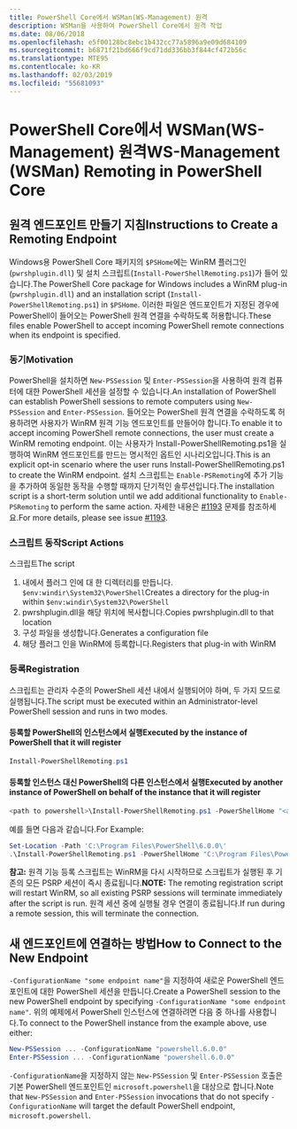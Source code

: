 ```yaml
---
title: PowerShell Core에서 WSMan(WS-Management) 원격
description: WSMan을 사용하여 PowerShell Core에서 원격 작업
ms.date: 08/06/2018
ms.openlocfilehash: e5f00128bc8ebc1b432cc77a5896a9e09d684109
ms.sourcegitcommit: b6871f21bd666f9cd71dd336bb3f844cf472b56c
ms.translationtype: MTE95
ms.contentlocale: ko-KR
ms.lasthandoff: 02/03/2019
ms.locfileid: "55681093"
---
```

# <a name="ws-management-wsman-remoting-in-powershell-core"></a><span data-ttu-id="20175-103">PowerShell Core에서 WSMan(WS-Management) 원격</span><span class="sxs-lookup"><span data-stu-id="20175-103">WS-Management (WSMan) Remoting in PowerShell Core</span></span>

## <a name="instructions-to-create-a-remoting-endpoint"></a><span data-ttu-id="20175-104">원격 엔드포인트 만들기 지침</span><span class="sxs-lookup"><span data-stu-id="20175-104">Instructions to Create a Remoting Endpoint</span></span>

<span data-ttu-id="20175-105">Windows용 PowerShell Core 패키지의 `$PSHome`에는 WinRM 플러그인(`pwrshplugin.dll`) 및 설치 스크립트(`Install-PowerShellRemoting.ps1`)가 들어 있습니다.</span><span class="sxs-lookup"><span data-stu-id="20175-105">The PowerShell Core package for Windows includes a WinRM plug-in (`pwrshplugin.dll`) and an installation script (`Install-PowerShellRemoting.ps1`) in `$PSHome`.</span></span>
<span data-ttu-id="20175-106">이러한 파일은 엔드포인트가 지정된 경우에 PowerShell이 들어오는 PowerShell 원격 연결을 수락하도록 허용합니다.</span><span class="sxs-lookup"><span data-stu-id="20175-106">These files enable PowerShell to accept incoming PowerShell remote connections when its endpoint is specified.</span></span>

### <a name="motivation"></a><span data-ttu-id="20175-107">동기</span><span class="sxs-lookup"><span data-stu-id="20175-107">Motivation</span></span>

<span data-ttu-id="20175-108">PowerShell을 설치하면 `New-PSSession` 및 `Enter-PSSession`을 사용하여 원격 컴퓨터에 대한 PowerShell 세션을 설정할 수 있습니다.</span><span class="sxs-lookup"><span data-stu-id="20175-108">An installation of PowerShell can establish PowerShell sessions to remote computers using `New-PSSession` and `Enter-PSSession`.</span></span>
<span data-ttu-id="20175-109">들어오는 PowerShell 원격 연결을 수락하도록 허용하려면 사용자가 WinRM 원격 기능 엔드포인트를 만들어야 합니다.</span><span class="sxs-lookup"><span data-stu-id="20175-109">To enable it to accept incoming PowerShell remote connections, the user must create a WinRM remoting endpoint.</span></span>
<span data-ttu-id="20175-110">이는 사용자가 Install-PowerShellRemoting.ps1을 실행하여 WinRM 엔드포인트를 만드는 명시적인 옵트인 시나리오입니다.</span><span class="sxs-lookup"><span data-stu-id="20175-110">This is an explicit opt-in scenario where the user runs Install-PowerShellRemoting.ps1 to create the WinRM endpoint.</span></span>
<span data-ttu-id="20175-111">설치 스크립트는 `Enable-PSRemoting`에 추가 기능을 추가하여 동일한 동작을 수행할 때까지 단기적인 솔루션입니다.</span><span class="sxs-lookup"><span data-stu-id="20175-111">The installation script is a short-term solution until we add additional functionality to `Enable-PSRemoting` to perform the same action.</span></span>
<span data-ttu-id="20175-112">자세한 내용은 [#1193](https://github.com/PowerShell/PowerShell/issues/1193) 문제를 참조하세요.</span><span class="sxs-lookup"><span data-stu-id="20175-112">For more details, please see issue [#1193](https://github.com/PowerShell/PowerShell/issues/1193).</span></span>

### <a name="script-actions"></a><span data-ttu-id="20175-113">스크립트 동작</span><span class="sxs-lookup"><span data-stu-id="20175-113">Script Actions</span></span>

<span data-ttu-id="20175-114">스크립트</span><span class="sxs-lookup"><span data-stu-id="20175-114">The script</span></span>

1. <span data-ttu-id="20175-115">내에서 플러그 인에 대 한 디렉터리를 만듭니다. `$env:windir\System32\PowerShell`</span><span class="sxs-lookup"><span data-stu-id="20175-115">Creates a directory for the plug-in within `$env:windir\System32\PowerShell`</span></span>
1. <span data-ttu-id="20175-116">pwrshplugin.dll을 해당 위치에 복사합니다.</span><span class="sxs-lookup"><span data-stu-id="20175-116">Copies pwrshplugin.dll to that location</span></span>
1. <span data-ttu-id="20175-117">구성 파일을 생성합니다.</span><span class="sxs-lookup"><span data-stu-id="20175-117">Generates a configuration file</span></span>
1. <span data-ttu-id="20175-118">해당 플러그 인을 WinRM에 등록합니다.</span><span class="sxs-lookup"><span data-stu-id="20175-118">Registers that plug-in with WinRM</span></span>

### <a name="registration"></a><span data-ttu-id="20175-119">등록</span><span class="sxs-lookup"><span data-stu-id="20175-119">Registration</span></span>

<span data-ttu-id="20175-120">스크립트는 관리자 수준의 PowerShell 세션 내에서 실행되어야 하며, 두 가지 모드로 실행됩니다.</span><span class="sxs-lookup"><span data-stu-id="20175-120">The script must be executed within an Administrator-level PowerShell session and runs in two modes.</span></span>

#### <a name="executed-by-the-instance-of-powershell-that-it-will-register"></a><span data-ttu-id="20175-121">등록할 PowerShell의 인스턴스에서 실행</span><span class="sxs-lookup"><span data-stu-id="20175-121">Executed by the instance of PowerShell that it will register</span></span>

```powershell
Install-PowerShellRemoting.ps1
```

#### <a name="executed-by-another-instance-of-powershell-on-behalf-of-the-instance-that-it-will-register"></a><span data-ttu-id="20175-122">등록할 인스턴스 대신 PowerShell의 다른 인스턴스에서 실행</span><span class="sxs-lookup"><span data-stu-id="20175-122">Executed by another instance of PowerShell on behalf of the instance that it will register</span></span>

```powershell
<path to powershell>\Install-PowerShellRemoting.ps1 -PowerShellHome "<absolute path to the instance's $PSHOME>"
```

<span data-ttu-id="20175-123">예를 들면 다음과 같습니다.</span><span class="sxs-lookup"><span data-stu-id="20175-123">For Example:</span></span>

```powershell
Set-Location -Path 'C:\Program Files\PowerShell\6.0.0\'
.\Install-PowerShellRemoting.ps1 -PowerShellHome "C:\Program Files\PowerShell\6.0.0\"
```

<span data-ttu-id="20175-124">**참고:** 원격 기능 등록 스크립트는 WinRM을 다시 시작하므로 스크립트가 실행된 후 기존의 모든 PSRP 세션이 즉시 종료됩니다.</span><span class="sxs-lookup"><span data-stu-id="20175-124">**NOTE:** The remoting registration script will restart WinRM, so all existing PSRP sessions will terminate immediately after the script is run.</span></span> <span data-ttu-id="20175-125">원격 세션 중에 실행될 경우 연결이 종료됩니다.</span><span class="sxs-lookup"><span data-stu-id="20175-125">If run during a remote session, this will terminate the connection.</span></span>

## <a name="how-to-connect-to-the-new-endpoint"></a><span data-ttu-id="20175-126">새 엔드포인트에 연결하는 방법</span><span class="sxs-lookup"><span data-stu-id="20175-126">How to Connect to the New Endpoint</span></span>

<span data-ttu-id="20175-127">`-ConfigurationName "some endpoint name"`을 지정하여 새로운 PowerShell 엔드포인트에 대한 PowerShell 세션을 만듭니다.</span><span class="sxs-lookup"><span data-stu-id="20175-127">Create a PowerShell session to the new PowerShell endpoint by specifying `-ConfigurationName "some endpoint name"`.</span></span> <span data-ttu-id="20175-128">위의 예제에서 PowerShell 인스턴스에 연결하려면 다음 중 하나를 사용합니다.</span><span class="sxs-lookup"><span data-stu-id="20175-128">To connect to the PowerShell instance from the example above, use either:</span></span>

```powershell
New-PSSession ... -ConfigurationName "powershell.6.0.0"
Enter-PSSession ... -ConfigurationName "powershell.6.0.0"
```

<span data-ttu-id="20175-129">`-ConfigurationName`을 지정하지 않는 `New-PSSession` 및 `Enter-PSSession` 호출은 기본 PowerShell 엔드포인트인 `microsoft.powershell`을 대상으로 합니다.</span><span class="sxs-lookup"><span data-stu-id="20175-129">Note that `New-PSSession` and `Enter-PSSession` invocations that do not specify `-ConfigurationName` will target the default PowerShell endpoint, `microsoft.powershell`.</span></span>